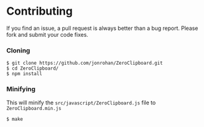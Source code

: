 Contributing
==============

If you find an issue, a pull request is always better than a bug report. Please fork and submit your code fixes.

### Cloning

    $ git clone https://github.com/jonrohan/ZeroClipboard.git
    $ cd ZeroClipboard/
    $ npm install

### Minifying

This will minify the `src/javascript/ZeroClipboard.js` file to `ZeroClipboard.min.js`

    $ make